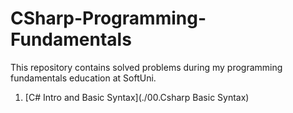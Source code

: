 # CSharp-Programming-Fundamentals
This repository contains solved problems during my programming fundamentals education at SoftUni.

1. [C# Intro and Basic Syntax](./00.Csharp Basic Syntax)